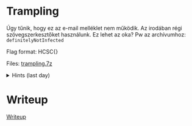 #  Trampling

Úgy tűnik, hogy ez az e-mail melléklet nem működik. Az irodában régi szövegszerkesztőket használunk. Ez lehet az oka? Pw az archívumhoz: `definitelyNotInfected`

Flag format: HCSC{}

Files: [trampling.7z](files/trampling.7z)

<details>
  <summary>Hints (last day)</summary> 
  
A szeizmográf általában a föld mozgásának mérésére szolgáló eszköz. Talán ez esetben VBA elemzésre is használható?

</details>


# Writeup

[Writeup](WRITEUP.md)
